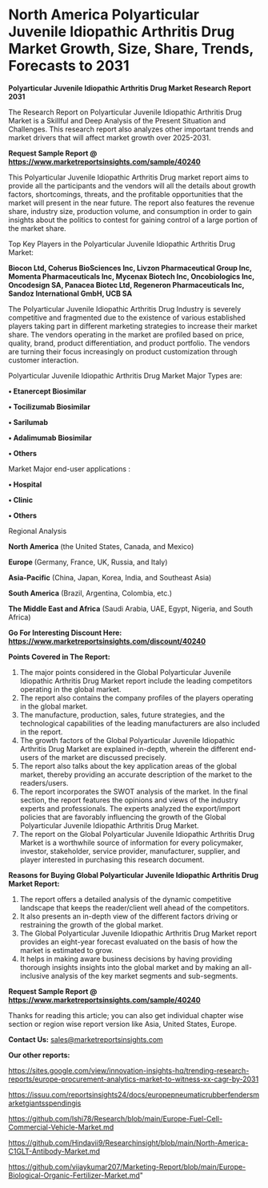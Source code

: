 # North America Polyarticular Juvenile Idiopathic Arthritis Drug Market Growth, Size, Share, Trends, Forecasts to 2031

<strong>Polyarticular Juvenile Idiopathic Arthritis Drug Market Research Report 2031</strong>

The Research Report on Polyarticular Juvenile Idiopathic Arthritis Drug Market is a Skillful and Deep Analysis of the Present Situation and Challenges. This research report also analyzes other important trends and market drivers that will affect market growth over 2025-2031.

<strong>Request Sample Report @ <a href=https://www.marketreportsinsights.com/sample/40240>https://www.marketreportsinsights.com/sample/40240</a></strong>

This Polyarticular Juvenile Idiopathic Arthritis Drug market report aims to provide all the participants and the vendors will all the details about growth factors, shortcomings, threats, and the profitable opportunities that the market will present in the near future. The report also features the revenue share, industry size, production volume, and consumption in order to gain insights about the politics to contest for gaining control of a large portion of the market share.

Top Key Players in the Polyarticular Juvenile Idiopathic Arthritis Drug Market:

<strong>Biocon Ltd, Coherus BioSciences Inc, Livzon Pharmaceutical Group Inc, Momenta Pharmaceuticals Inc, Mycenax Biotech Inc, Oncobiologics Inc, Oncodesign SA, Panacea Biotec Ltd, Regeneron Pharmaceuticals Inc, Sandoz International GmbH, UCB SA</strong>

The Polyarticular Juvenile Idiopathic Arthritis Drug Industry is severely competitive and fragmented due to the existence of various established players taking part in different marketing strategies to increase their market share. The vendors operating in the market are profiled based on price, quality, brand, product differentiation, and product portfolio. The vendors are turning their focus increasingly on product customization through customer interaction.

Polyarticular Juvenile Idiopathic Arthritis Drug Market Major Types are:

<strong>•  Etanercept Biosimilar

•  Tocilizumab Biosimilar

•  Sarilumab

•  Adalimumab Biosimilar

•  Others</strong>

Market Major end-user applications :

<strong>•  Hospital

•  Clinic

•  Others</strong>

Regional Analysis

</u><strong><b>North America</b></strong> (the United States, Canada, and Mexico)

<strong><b>Europe </b></strong>(Germany, France, UK, Russia, and Italy)

<strong><b>Asia-Pacific</b></strong> (China, Japan, Korea, India, and Southeast Asia)

<strong><b>South America</b></strong> (Brazil, Argentina, Colombia, etc.)

<strong><b>The Middle East and Africa</b></strong> (Saudi Arabia, UAE, Egypt, Nigeria, and South Africa)

<strong>Go For Interesting Discount Here: <a href=https://www.marketreportsinsights.com/discount/40240>https://www.marketreportsinsights.com/discount/40240</a></strong>

<strong>Points Covered in The Report:</strong>
<ol>
  <li>The major points considered in the Global Polyarticular Juvenile Idiopathic Arthritis Drug Market report include the leading competitors operating in the global market.</li>
  <li>The report also contains the company profiles of the players operating in the global market.</li>
  <li>The manufacture, production, sales, future strategies, and the technological capabilities of the leading manufacturers are also included in the report.</li>
  <li>The growth factors of the Global Polyarticular Juvenile Idiopathic Arthritis Drug Market are explained in-depth, wherein the different end-users of the market are discussed precisely.</li>
  <li>The report also talks about the key application areas of the global market, thereby providing an accurate description of the market to the readers/users.</li>
  <li>The report incorporates the SWOT analysis of the market. In the final section, the report features the opinions and views of the industry experts and professionals. The experts analyzed the export/import policies that are favorably influencing the growth of the Global Polyarticular Juvenile Idiopathic Arthritis Drug Market.</li>
  <li>The report on the Global Polyarticular Juvenile Idiopathic Arthritis Drug Market is a worthwhile source of information for every policymaker, investor, stakeholder, service provider, manufacturer, supplier, and player interested in purchasing this research document.</li>
</ol>
<strong>Reasons for Buying Global Polyarticular Juvenile Idiopathic Arthritis Drug Market Report:</strong>

<ol>
  <li>The report offers a detailed analysis of the dynamic competitive landscape that keeps the reader/client well ahead of the competitors.</li>
  <li>It also presents an in-depth view of the different factors driving or restraining the growth of the global market.</li>
  <li>The Global Polyarticular Juvenile Idiopathic Arthritis Drug Market report provides an eight-year forecast evaluated on the basis of how the market is estimated to grow.</li>
  <li>It helps in making aware business decisions by having providing thorough insights insights into the global market and by making an all-inclusive analysis of the key market segments and sub-segments.</li>
</ol>
<strong>Request Sample Report @ <a href=https://www.marketreportsinsights.com/sample/40240>https://www.marketreportsinsights.com/sample/40240</a></strong>


Thanks for reading this article; you can also get individual chapter wise section or region wise report version like Asia, United States, Europe.

<strong>Contact Us:</strong>
sales@marketreportsinsights.com

<strong>Our other reports:</strong>

<a href=https://sites.google.com/view/innovation-insights-hq/trending-research-reports/europe-procurement-analytics-market-to-witness-xx-cagr-by-2031>https://sites.google.com/view/innovation-insights-hq/trending-research-reports/europe-procurement-analytics-market-to-witness-xx-cagr-by-2031</a>

<a href=https://issuu.com/reportsinsights24/docs/europepneumaticrubberfendersmarketgiantsspendingis>https://issuu.com/reportsinsights24/docs/europepneumaticrubberfendersmarketgiantsspendingis</a>

<a href=https://github.com/Ishi78/Research/blob/main/Europe-Fuel-Cell-Commercial-Vehicle-Market.md>https://github.com/Ishi78/Research/blob/main/Europe-Fuel-Cell-Commercial-Vehicle-Market.md</a>

<a href=https://github.com/Hindavii9/Researchinsight/blob/main/North-America-C1GLT-Antibody-Market.md>https://github.com/Hindavii9/Researchinsight/blob/main/North-America-C1GLT-Antibody-Market.md</a>

<a href=https://github.com/vijaykumar207/Marketing-Report/blob/main/Europe-Biological-Organic-Fertilizer-Market.md>https://github.com/vijaykumar207/Marketing-Report/blob/main/Europe-Biological-Organic-Fertilizer-Market.md</a>"
